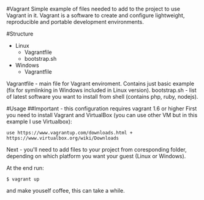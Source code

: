 #Vagrant
Simple example of files needed to add to the project to use Vagrant in it.
Vagrant is a software to create and configure lightweight, reproducible and portable development environments.

#Structure
- Linux
   - Vagrantfile
   - bootstrap.sh
- Windows
  - Vagrantfile

Vagrantfile - main file for Vagrant enviroment. Contains just basic example (fix for symlinking in Windows included in Linux version).
bootstrap.sh - list of latest software you want to install from shell (contains php, ruby, nodejs).

#Usage
##Important - this configuration requires vagrant 1.6 or higher
First you need to install Vagrant and VirtualBox (you can use other VM but in this example I use Virtualbox):

    use https://www.vagrantup.com/downloads.html + https://www.virtualbox.org/wiki/Downloads

Next - you'll need to add files to your project from coresponding folder, depending on which platform you want your guest (Linux or Windows).

At the end run:

    $ vagrant up

and make youself coffee, this can take a while.
